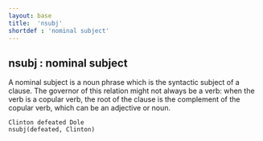 ```yaml
---
layout: base
title:  'nsubj'
shortdef : 'nominal subject'
---
```



## nsubj : nominal subject
A nominal subject is a noun phrase which is the syntactic subject of a clause. The governor of this relation might not always be a verb: when the verb is a copular verb, the root of the clause is the complement of the copular verb, which can be an adjective or noun. 

~~~ sdparse
Clinton defeated Dole
nsubj(defeated, Clinton)
~~~

 

